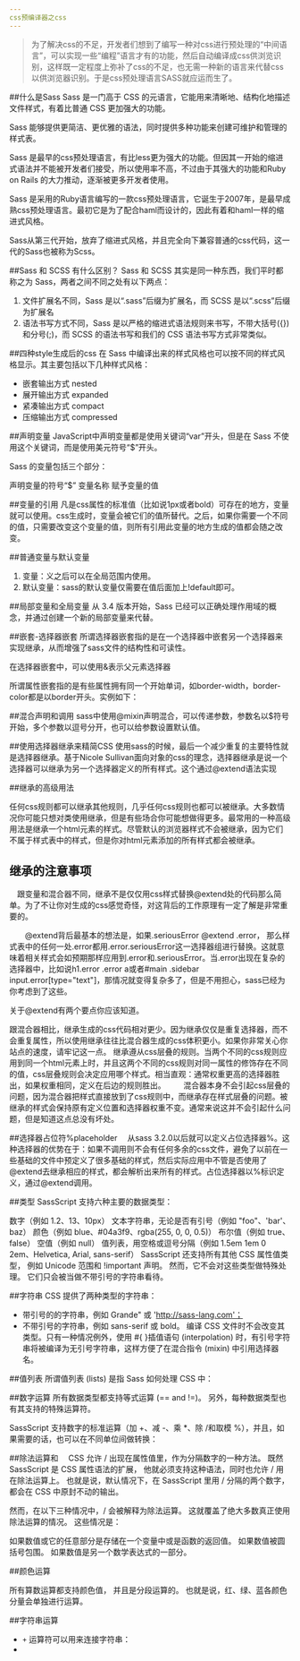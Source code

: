 ```yaml
---
css预编译器之css
---
```


>为了解决css的不足，开发者们想到了编写一种对css进行预处理的“中间语言”，可以实现一些“编程”语言才有的功能，然后自动编译成css供浏览识别，这样既一定程度上弥补了css的不足，也无需一种新的语言来代替css以供浏览器识别。于是css预处理语言SASS就应运而生了。

##什么是Sass
Sass 是一门高于 CSS 的元语言，它能用来清晰地、结构化地描述文件样式，有着比普通 CSS 更加强大的功能。

Sass 能够提供更简洁、更优雅的语法，同时提供多种功能来创建可维护和管理的样式表。

Sass 是最早的css预处理语言，有比less更为强大的功能。但因其一开始的缩进式语法并不能被开发者们接受，所以使用率不高，不过由于其强大的功能和Ruby on Rails 的大力推动，逐渐被更多开发者使用。

Sass 是采用的Ruby语言编写的一款css预处理语言，它诞生于2007年，是最早成熟css预处理语言。最初它是为了配合haml而设计的，因此有着和haml一样的缩进式风格。

Sass从第三代开始，放弃了缩进式风格，并且完全向下兼容普通的css代码，这一代的Sass也被称为Scss。

##Sass 和 SCSS 有什么区别？
Sass 和 SCSS 其实是同一种东西，我们平时都称之为 Sass，两者之间不同之处有以下两点：

1. 文件扩展名不同，Sass 是以“.sass”后缀为扩展名，而 SCSS 是以“.scss”后缀为扩展名
2. 语法书写方式不同，Sass 是以严格的缩进式语法规则来书写，不带大括号({})和分号(;)，而 SCSS 的语法书写和我们的 CSS 语法书写方式非常类似。


##四种style生成后的css
在 Sass 中编译出来的样式风格也可以按不同的样式风格显示。其主要包括以下几种样式风格：

- 嵌套输出方式 nested
- 展开输出方式 expanded
- 紧凑输出方式 compact
- 压缩输出方式 compressed

##声明变量
JavaScript中声明变量都是使用关键词“var”开头，但是在 Sass 不使用这个关键词，而是使用美元符号“$”开头。

Sass 的变量包括三个部分：

声明变量的符号“$”
变量名称
赋予变量的值

##变量的引用
	凡是css属性的标准值（比如说1px或者bold）可存在的地方，变量就可以使用。css生成时，变量会被它们的值所替代。之后，如果你需要一个不同的值，只需要改变这个变量的值，则所有引用此变量的地方生成的值都会随之改变。
    
##普通变量与默认变量
1. 变量：义之后可以在全局范围内使用。
2. 默认变量：sass的默认变量仅需要在值后面加上!default即可。

##局部变量和全局变量
从 3.4 版本开始，Sass 已经可以正确处理作用域的概念，并通过创建一个新的局部变量来代替。

##嵌套-选择器嵌套
所谓选择器嵌套指的是在一个选择器中嵌套另一个选择器来实现继承，从而增强了sass文件的结构性和可读性。

在选择器嵌套中，可以使用&表示父元素选择器

所谓属性嵌套指的是有些属性拥有同一个开始单词，如border-width，border-color都是以border开头。实例如下：

##混合声明和调用
sass中使用@mixin声明混合，可以传递参数，参数名以$符号开始，多个参数以逗号分开，也可以给参数设置默认值。

##使用选择器继承来精简CSS
使用sass的时候，最后一个减少重复的主要特性就是选择器继承。基于Nicole Sullivan面向对象的css的理念，选择器继承是说一个选择器可以继承为另一个选择器定义的所有样式。这个通过@extend语法实现

##继承的高级用法

任何css规则都可以继承其他规则，几乎任何css规则也都可以被继承。大多数情况你可能只想对类使用继承，但是有些场合你可能想做得更多。最常用的一种高级用法是继承一个html元素的样式。尽管默认的浏览器样式不会被继承，因为它们不属于样式表中的样式，但是你对html元素添加的所有样式都会被继承。

## 继承的注意事项

　跟变量和混合器不同，继承不是仅仅用css样式替换@extend处的代码那么简单。为了不让你对生成的css感觉奇怪，对这背后的工作原理有一定了解是非常重要的。

　　@extend背后最基本的想法是，如果.seriousError @extend .error， 那么样式表中的任何一处.error都用.error.seriousError这一选择器组进行替换。这就意味着相关样式会如预期那样应用到.error和.seriousError。当.error出现在复杂的选择器中，比如说h1.error .error a或者#main .sidebar input.error[type="text"]，那情况就变得复杂多了，但是不用担心，sass已经为你考虑到了这些。

关于@extend有两个要点你应该知道。

跟混合器相比，继承生成的css代码相对更少。因为继承仅仅是重复选择器，而不会重复属性，所以使用继承往往比混合器生成的css体积更小。如果你非常关心你站点的速度，请牢记这一点。
继承遵从css层叠的规则。当两个不同的css规则应用到同一个html元素上时，并且这两个不同的css规则对同一属性的修饰存在不同的值，css层叠规则会决定应用哪个样式。相当直观：通常权重更高的选择器胜出，如果权重相同，定义在后边的规则胜出。
　　混合器本身不会引起css层叠的问题，因为混合器把样式直接放到了css规则中，而继承存在样式层叠的问题。被继承的样式会保持原有定义位置和选择器权重不变。通常来说这并不会引起什么问题，但是知道这点总没有坏处。
  

##选择器占位符%placeholder
　从sass 3.2.0以后就可以定义占位选择器%。这种选择器的优势在于：如果不调用则不会有任何多余的css文件，避免了以前在一些基础的文件中预定义了很多基础的样式，然后实际应用中不管是否使用了@extend去继承相应的样式，都会解析出来所有的样式。占位选择器以%标识定义，通过@extend调用。
 
##类型
 SassScript 支持六种主要的数据类型：

数字（例如 1.2、13、10px）
文本字符串，无论是否有引号（例如 "foo"、'bar'、baz）
颜色（例如 blue、#04a3f9、rgba(255, 0, 0, 0.5)）
布尔值（例如 true、false）
空值（例如 null）
值列表，用空格或逗号分隔（例如 1.5em 1em 0 2em、Helvetica, Arial, sans-serif）
SassScript 还支持所有其他 CSS 属性值类型， 例如 Unicode 范围和 !important 声明。 然而，它不会对这些类型做特殊处理。 它们只会被当做不带引号的字符串看待。


##字符串
CSS 提供了两种类型的字符串：

- 带引号的的字符串，例如 Grande" 或 'http://sass-lang.com'；
- 不带引号的字符串，例如 sans-serif 或 bold。
编译 CSS 文件时不会改变其类型。只有一种情况例外，使用 #{ }插值语句 (interpolation) 时，有引号字符串将被编译为无引号字符串，这样方便了在混合指令 (mixin) 中引用选择器名。

##值列表
所谓值列表 (lists) 是指 Sass 如何处理 CSS 中：

##数字运算
所有数据类型都支持等式运算 (== and !=)。 另外，每种数据类型也有其支持的特殊运算符。

SassScript 支持数字的标准运算（加 +、减 -、乘 *、除 /和取模 %），并且，如果需要的话，也可以在不同单位间做转换：

##除法运算和
　CSS 允许 / 出现在属性值里，作为分隔数字的一种方法。 既然 SassScript 是 CSS 属性语法的扩展， 他就必须支持这种语法，同时也允许 / 用在除法运算上。 也就是说，默认情况下，在 SassScript 里用 / 分隔的两个数字， 都会在 CSS 中原封不动的输出。

然而，在以下三种情况中，/ 会被解释为除法运算。 这就覆盖了绝大多数真正使用除法运算的情况。 这些情况是：

如果数值或它的任意部分是存储在一个变量中或是函数的返回值。
如果数值被圆括号包围。
如果数值是另一个数学表达式的一部分。

##颜色运算

所有算数运算都支持颜色值， 并且是分段运算的。 也就是说，红、绿、蓝各颜色分量会单独进行运算。

##字符串运算
- `+` 运算符可以用来连接字符串：
- 